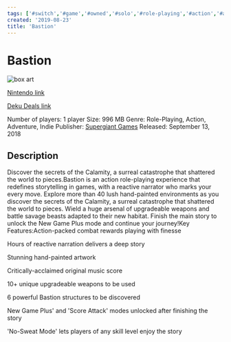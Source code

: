 ```yaml
---
tags: ['#switch','#game','#owned','#solo','#role-playing','#action','#adventure','#indie']
created: '2019-08-23'
title: 'Bastion'
---
```

# Bastion

![box art](https://assets.nintendo.com/image/upload/c_pad,f_auto,h_613,q_auto,w_1089/ncom/en_US/games/switch/b/bastion-switch/hero?v=2021042822)

[Nintendo link](https://www.nintendo.com/games/detail/bastion-switch/)

[Deku Deals link](https://www.dekudeals.com/items/bastion)

Number of players: 1 player
Size: 996 MB
Genre: Role-Playing, Action, Adventure, Indie
Publisher: [Supergiant Games](https://www.dekudeals.com/games?include[collection]=true&filter[publisher]=Supergiant+Games)
Released: September 13, 2018

## Description

Discover the secrets of the Calamity, a surreal catastrophe that shattered the world to pieces.Bastion is an action role-playing experience that redefines storytelling in games, with a reactive narrator who marks your every move. Explore more than 40 lush hand-painted environments as you discover the secrets of the Calamity, a surreal catastrophe that shattered the world to pieces. Wield a huge arsenal of upgradeable weapons and battle savage beasts adapted to their new habitat. Finish the main story to unlock the New Game Plus mode and continue your journey!Key Features:Action-packed combat rewards playing with finesse

Hours of reactive narration delivers a deep story

Stunning hand-painted artwork

Critically-acclaimed original music score

10+ unique upgradeable weapons to be used

6 powerful Bastion structures to be discovered

New Game Plus' and 'Score Attack' modes unlocked after finishing the story

'No-Sweat Mode' lets players of any skill level enjoy the story
